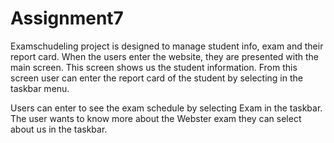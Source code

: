 # Assignment7
Examschudeling project is designed to manage student info, exam and their report card. When the users enter the website, they are presented with the main screen.
This screen shows us the student information. From this screen user can enter the report card of the student by selecting in the taskbar menu.

Users can enter to see the exam schedule by selecting Exam in the taskbar. The user wants to know more about the Webster exam they can select about us in the taskbar.

